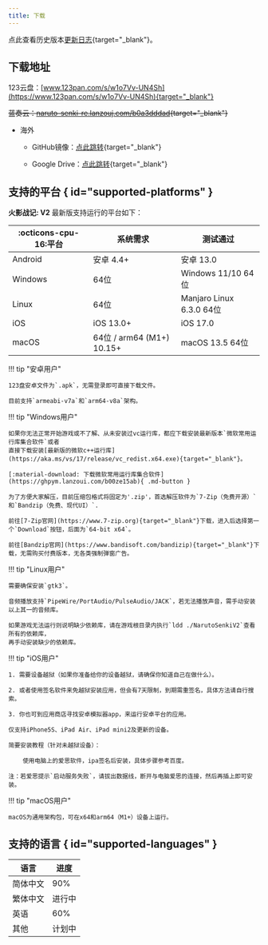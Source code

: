 ```yaml
---
title: 下载
---
```


点此查看历史版本[更新日志](../../changelog/index.md){target="_blank"}。

## 下载地址

123云盘：[www.123pan.com/s/w1o7Vv-UN4Sh](https://www.123pan.com/s/w1o7Vv-UN4Sh){target="_blank"}

~~蓝奏云：[naruto-senki-re.lanzouj.com/b0a3dddad](https://naruto-senki-re.lanzouj.com/b0a3dddad){target="_blank"}~~

- 海外

    - GitHub镜像：[点此跳转](https://github.com/Naruto-Senki/files/releases/tag/latest){target="_blank"}

    - Google Drive：[点此跳转](https://drive.google.com/drive/folders/1addvZRBvPBGDJtiLdzMWgd6C_qiVS3Lt?usp=sharing){target="_blank"}

## 支持的平台 { id="supported-platforms" }

**火影战记: V2** 最新版支持运行的平台如下：

| :octicons-cpu-16:平台 | 系统需求                  | 测试通过                 |
| --------------------- | ------------------------- | ------------------------ |
| Android               | 安卓 4.4+                 | 安卓 13.0                |
| Windows               | 64位                      | Windows 11/10 64位       |
| Linux                 | 64位                      | Manjaro Linux 6.3.0 64位 |
| iOS                   | iOS 13.0+                 | iOS 17.0                 |
| macOS                 | 64位 / arm64 (M1+) 10.15+ | macOS 13.5 64位          |


!!! tip "安卓用户"

    123盘安卓文件为`.apk`，无需登录即可直接下载文件。

    目前支持`armeabi-v7a`和`arm64-v8a`架构。

!!! tip "Windows用户"

    如果你无法正常开始游戏或不了解、从未安装过vc运行库，都应下载安装最新版本`微软常用运行库集合软件`或者
    直接下载安装[最新版的微软c++运行库](https://aka.ms/vs/17/release/vc_redist.x64.exe){target="_blank"}。

    [:material-download: 下载微软常用运行库集合软件](https://ghpym.lanzoui.com/b00ze15ab){ .md-button }

    为了方便大家解压，目前压缩包格式将固定为'.zip'，首选解压软件为`7-Zip（免费开源）`和`Bandzip（免费、现代UI）`.

    前往[7-Zip官网](https://www.7-zip.org){target="_blank"}下载，进入后选择第一个`Download`按钮，后面为`64-bit x64`。

    前往[Bandzip官网](https://www.bandisoft.com/bandizip){target="_blank"}下载，无需购买付费版本，无各类强制弹窗广告。

!!! tip "Linux用户"

    需要确保安装`gtk3`。

    音频播放支持`PipeWire/PortAudio/PulseAudio/JACK`，若无法播放声音，需手动安装以上其一的音频库。

    如果游戏无法运行则说明缺少依赖库，请在游戏根目录内执行`ldd ./NarutoSenkiV2`查看所有的依赖库，
    再手动安装缺少的依赖库。

!!! tip "iOS用户"

    1. 需要设备越狱（如果你准备给你的设备越狱，请确保你知道自己在做什么）。

    2. 或者使用签名软件来免越狱安装应用，但会有7天限制，到期需重签名，具体方法请自行搜索。

    3. 你也可到应用商店寻找安卓模拟器app，来运行安卓平台的应用。

    仅支持iPhone5S、iPad Air、iPad mini2及更新的设备。

    简要安装教程（针对未越狱设备）：

        使用电脑上的爱思软件，ipa签名后安装，具体步骤参考百度。

    注：若爱思提示`启动服务失败`，请拔出数据线，断开与电脑爱思的连接，然后再插上即可安装。

!!! tip "macOS用户"

    macOS为通用架构包，可在x64和arm64（M1+）设备上运行。

## 支持的语言 { id="supported-languages" }

| 语言     | 进度   |
| -------- | ------ |
| 简体中文 | 90%    |
| 繁体中文 | 进行中 |
| 英语     | 60%    |
| 其他     | 计划中 |

